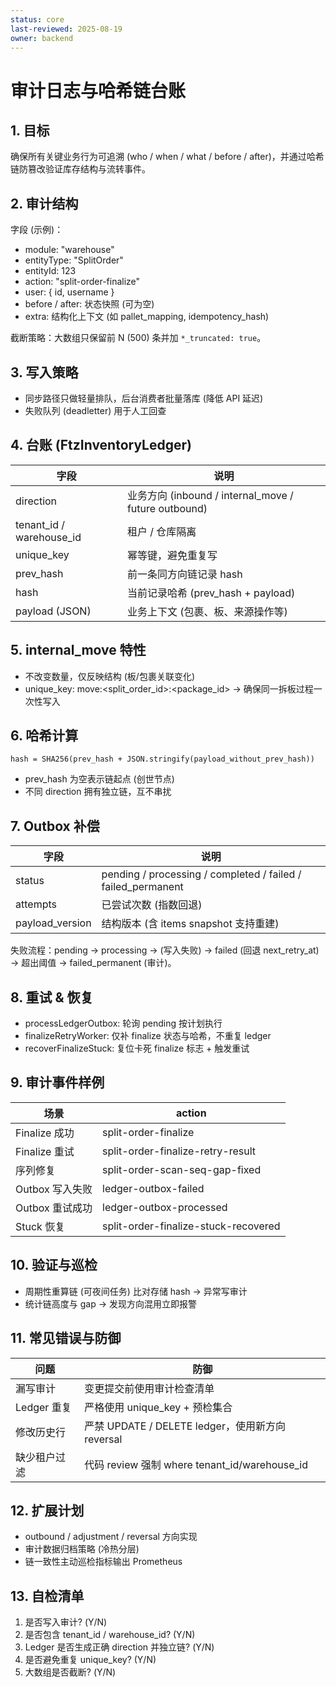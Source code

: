 ```yaml
---
status: core
last-reviewed: 2025-08-19
owner: backend
---
```


# 审计日志与哈希链台账

## 1. 目标

确保所有关键业务行为可追溯 (who / when / what / before / after)，并通过哈希链防篡改验证库存结构与流转事件。

## 2. 审计结构

字段 (示例)：

- module: "warehouse"
- entityType: "SplitOrder"
- entityId: 123
- action: "split-order-finalize"
- user: { id, username }
- before / after: 状态快照 (可为空)
- extra: 结构化上下文 (如 pallet_mapping, idempotency_hash)

截断策略：大数组只保留前 N (500) 条并加 `*_truncated: true`。

## 3. 写入策略

- 同步路径只做轻量排队，后台消费者批量落库 (降低 API 延迟)
- 失败队列 (deadletter) 用于人工回查

## 4. 台账 (FtzInventoryLedger)

| 字段                     | 说明                                                 |
| ------------------------ | ---------------------------------------------------- |
| direction                | 业务方向 (inbound / internal_move / future outbound) |
| tenant_id / warehouse_id | 租户 / 仓库隔离                                      |
| unique_key               | 幂等键，避免重复写                                   |
| prev_hash                | 前一条同方向链记录 hash                              |
| hash                     | 当前记录哈希 (prev_hash + payload)                   |
| payload (JSON)           | 业务上下文 (包裹、板、来源操作等)                    |

## 5. internal_move 特性

- 不改变数量，仅反映结构 (板/包裹关联变化)
- unique_key: move:<split_order_id>:<package_id> -> 确保同一拆板过程一次性写入

## 6. 哈希计算

```text
hash = SHA256(prev_hash + JSON.stringify(payload_without_prev_hash))
```

- prev_hash 为空表示链起点 (创世节点)
- 不同 direction 拥有独立链，互不串扰

## 7. Outbox 补偿

| 字段            | 说明                                                         |
| --------------- | ------------------------------------------------------------ |
| status          | pending / processing / completed / failed / failed_permanent |
| attempts        | 已尝试次数 (指数回退)                                        |
| payload_version | 结构版本 (含 items snapshot 支持重建)                        |

失败流程：pending → processing → (写入失败) → failed (回退 next_retry_at) → 超出阈值 → failed_permanent (审计)。

## 8. 重试 & 恢复

- processLedgerOutbox: 轮询 pending 按计划执行
- finalizeRetryWorker: 仅补 finalize 状态与哈希，不重复 ledger
- recoverFinalizeStuck: 复位卡死 finalize 标志 + 触发重试

## 9. 审计事件样例

| 场景            | action                               |
| --------------- | ------------------------------------ |
| Finalize 成功   | split-order-finalize                 |
| Finalize 重试   | split-order-finalize-retry-result    |
| 序列修复        | split-order-scan-seq-gap-fixed       |
| Outbox 写入失败 | ledger-outbox-failed                 |
| Outbox 重试成功 | ledger-outbox-processed              |
| Stuck 恢复      | split-order-finalize-stuck-recovered |

## 10. 验证与巡检

- 周期性重算链 (可夜间任务) 比对存储 hash → 异常写审计
- 统计链高度与 gap → 发现方向混用立即报警

## 11. 常见错误与防御

| 问题         | 防御                                             |
| ------------ | ------------------------------------------------ |
| 漏写审计     | 变更提交前使用审计检查清单                       |
| Ledger 重复  | 严格使用 unique_key + 预检集合                   |
| 修改历史行   | 严禁 UPDATE / DELETE ledger，使用新方向 reversal |
| 缺少租户过滤 | 代码 review 强制 where tenant_id/warehouse_id    |

## 12. 扩展计划

- outbound / adjustment / reversal 方向实现
- 审计数据归档策略 (冷热分层)
- 链一致性主动巡检指标输出 Prometheus

## 13. 自检清单

1. 是否写入审计? (Y/N)
2. 是否包含 tenant_id / warehouse_id? (Y/N)
3. Ledger 是否生成正确 direction 并独立链? (Y/N)
4. 是否避免重复 unique_key? (Y/N)
5. 大数组是否截断? (Y/N)
